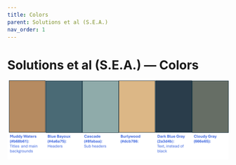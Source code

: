 ```yaml
---
title: Colors
parent: Solutions et al (S.E.A.)
nav_order: 1
---
```


# Solutions et al (S.E.A.) — Colors

![Color Pallet](./sea_color_pallet.png)
